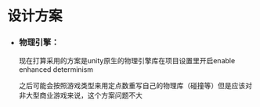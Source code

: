 # 设计方案

- ### 物理引擎：

  现在打算采用的方案是unity原生的物理引擎库在项目设置里开启enable enhanced determinism

  之后可能会按照游戏类型来用定点数重写自己的物理库（碰撞等）但是应该对非大型商业游戏来说，这个方案问题不大

  



